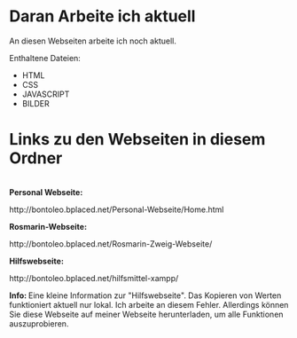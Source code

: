 # Daran Arbeite ich aktuell
An diesen Webseiten arbeite ich noch aktuell.

Enthaltene Dateien:

- HTML
- CSS
- JAVASCRIPT
- BILDER

<h1>Links zu den Webseiten in diesem Ordner</h1><br>
<b>Personal Webseite: </b><p>http://bontoleo.bplaced.net/Personal-Webseite/Home.html</p>
<b>Rosmarin-Webseite: </b><p>http://bontoleo.bplaced.net/Rosmarin-Zweig-Webseite/</p>
<b>Hilfswebseite:     </b><p>http://bontoleo.bplaced.net/hilfsmittel-xampp/</p>
<p><b>Info: </b>Eine kleine Information zur "Hilfswebseite". Das Kopieren von Werten funktioniert aktuell nur lokal. Ich arbeite an diesem Fehler. Allerdings können Sie diese Webseite auf meiner Webseite herunterladen, um alle Funktionen auszuprobieren.</p>
